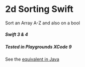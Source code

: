 # 2d Sorting Swift
Sort an Array A-Z and also on a bool

##### Swift 3 & 4
##### Tested in Playgrounds XCode 9

See the [equivalent in Java](https://github.com/mevdev/Two_Dimensional_Sorting_Java "Java Compare")